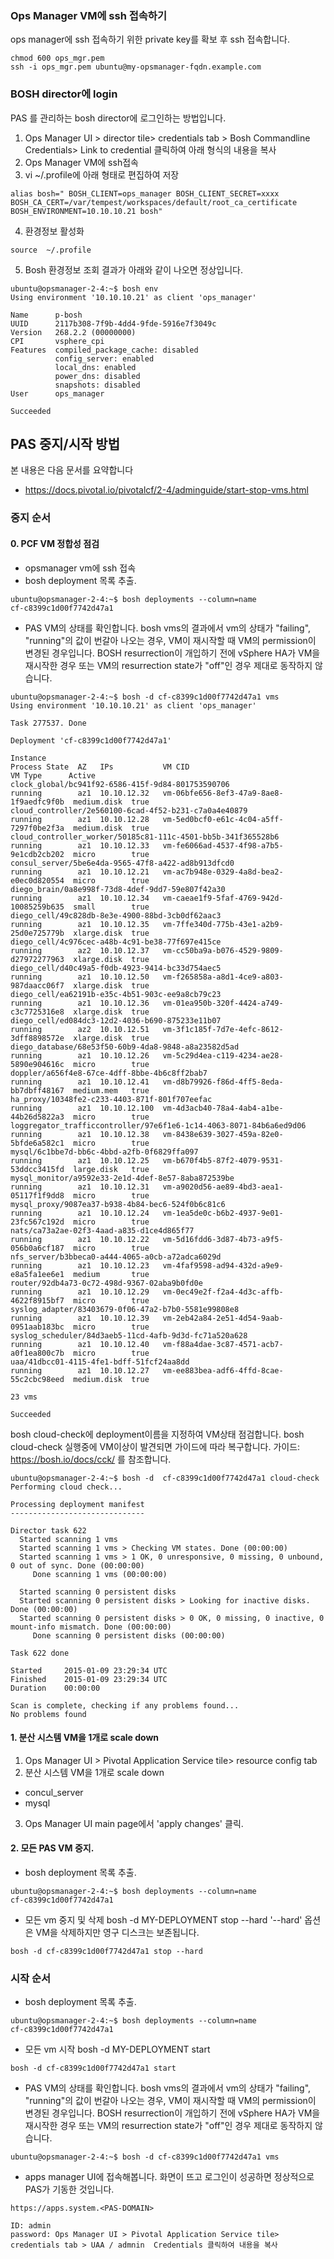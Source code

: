 
### Ops Manager VM에 ssh 접속하기
ops manager에 ssh 접속하기 위한 private key를 확보 후 ssh 접속합니다.

```
chmod 600 ops_mgr.pem
ssh -i ops_mgr.pem ubuntu@my-opsmanager-fqdn.example.com
```

### BOSH director에 login
PAS 를 관리하는 bosh director에 로그인하는 방법입니다.
1.	Ops Manager UI > director tile> credentials tab > Bosh Commandline Credentials> Link to credential 클릭하여 아래 형식의 내용을 복사
2.	Ops Manager VM에 ssh접속
3.	vi ~/.profile에 아래 형태로 편집하여 저장
```
alias bosh=" BOSH_CLIENT=ops_manager BOSH_CLIENT_SECRET=xxxx BOSH_CA_CERT=/var/tempest/workspaces/default/root_ca_certificate BOSH_ENVIRONMENT=10.10.10.21 bosh"
```
4.	환경정보 활성화
```
source  ~/.profile
```
5.	Bosh 환경정보 조회
결과가 아래와 같이 나오면 정상입니다.
```
ubuntu@opsmanager-2-4:~$ bosh env
Using environment '10.10.10.21' as client 'ops_manager'

Name      p-bosh
UUID      2117b308-7f9b-4dd4-9fde-5916e7f3049c
Version   268.2.2 (00000000)
CPI       vsphere_cpi
Features  compiled_package_cache: disabled
          config_server: enabled
          local_dns: enabled
          power_dns: disabled
          snapshots: disabled
User      ops_manager

Succeeded
```


## PAS 중지/시작 방법
본 내용은 다음 문서를 요약합니다 
- https://docs.pivotal.io/pivotalcf/2-4/adminguide/start-stop-vms.html

### 중지 순서

#### 0. PCF VM 정합성 점검
- opsmanager vm에 ssh 접속
- bosh deployment 목록 추출.
```
ubuntu@opsmanager-2-4:~$ bosh deployments --column=name
cf-c8399c1d00f7742d47a1

```

- PAS VM의 상태를 확인합니다. 
bosh vms의 결과에서 vm의 상태가 "failing", "running"의 값이 번갈아 나오는 경우, VM이 재시작할 때 VM의 permission이 변경된 경우입니다. 
BOSH resurrection이 개입하기 전에 vSphere HA가 VM을 재시작한 경우 또는 VM의 resurrection state가 "off"인 경우 제대로 동작하지 않습니다. 

```
ubuntu@opsmanager-2-4:~$ bosh -d cf-c8399c1d00f7742d47a1 vms
Using environment '10.10.10.21' as client 'ops_manager'

Task 277537. Done

Deployment 'cf-c8399c1d00f7742d47a1'

Instance                                                            Process State  AZ   IPs           VM CID                                   VM Type      Active
clock_global/bc941f92-6586-415f-9d84-801753590706                   running        az1  10.10.12.32   vm-06bfe656-8ef3-47a9-8ae8-1f9aedfc9f0b  medium.disk  true
cloud_controller/2e560100-6cad-4f52-b231-c7a0a4e40879               running        az1  10.10.12.28   vm-5ed0bcf0-e61c-4c04-a5ff-7297f0be2f3a  medium.disk  true
cloud_controller_worker/50185c81-111c-4501-bb5b-341f365528b6        running        az1  10.10.12.33   vm-fe6066ad-4537-4f98-a7b5-9e1cdb2cb202  micro        true
consul_server/5be6e4da-9565-47f8-a422-ad8b913dfcd0                  running        az1  10.10.12.21   vm-ac7b948e-0329-4a8d-bea2-e0ec0d820554  micro        true
diego_brain/0a8e998f-73d8-4def-9dd7-59e807f42a30                    running        az1  10.10.12.34   vm-caeae1f9-5faf-4769-942d-10085259b635  small        true
diego_cell/49c828db-8e3e-4900-88bd-3cb0df62aac3                     running        az1  10.10.12.35   vm-7ffe340d-775b-43e1-a2b9-25d0e725779b  xlarge.disk  true
diego_cell/4c976cec-a48b-4c91-be38-77f697e415ce                     running        az2  10.10.12.37   vm-cc50ba9a-b076-4529-9809-d27972277963  xlarge.disk  true
diego_cell/d40c49a5-f0db-4923-9414-bc33d754aec5                     running        az1  10.10.12.50   vm-f265858a-a8d1-4ce9-a803-987daacc06f7  xlarge.disk  true
diego_cell/ea62191b-e35c-4b51-903c-ee9a8cb79c23                     running        az1  10.10.12.36   vm-01ea950b-320f-4424-a749-c3c7725316e8  xlarge.disk  true
diego_cell/ed084dc3-12d2-4036-b690-875233e11b07                     running        az2  10.10.12.51   vm-3f1c185f-7d7e-4efc-8612-3dff8898572e  xlarge.disk  true
diego_database/68e53f50-60b9-4da8-9848-a8a23582d5ad                 running        az1  10.10.12.26   vm-5c29d4ea-c119-4234-ae28-5890e904616c  micro        true
doppler/a656f4e8-67ce-4dff-8bbe-4b6c8ff2bab7                        running        az1  10.10.12.41   vm-d8b79926-f86d-4ff5-8eda-bb7dbff48167  medium.mem   true
ha_proxy/10348fe2-c233-4403-871f-801f707eefac                       running        az1  10.10.12.100  vm-4d3acb40-78a4-4ab4-a1be-44b26d5822a3  micro        true
loggregator_trafficcontroller/97e6f1e6-1c14-4063-8071-84b6a6ed9d06  running        az1  10.10.12.38   vm-8438e639-3027-459a-82e0-5bfde6a582c1  micro        true
mysql/6c1bbe7d-bb6c-4bbd-a2fb-0f6829ffa097                          running        az1  10.10.12.25   vm-b670f4b5-87f2-4079-9531-53ddcc3415fd  large.disk   true
mysql_monitor/a9592e33-2e1d-4def-8e57-8aba872539be                  running        az1  10.10.12.31   vm-a9020d56-ae89-4bd3-aea1-05117f1f9dd8  micro        true
mysql_proxy/9087ea37-b938-4b84-bec6-524f0b6c81c6                    running        az1  10.10.12.24   vm-1ea5de0c-b6b2-4937-9e01-23fc567c192d  micro        true
nats/ca73a2ae-02f3-4aad-a835-d1ce4d865f77                           running        az1  10.10.12.22   vm-5d16fdd6-3d87-4b73-a9f5-056b0a6cf187  micro        true
nfs_server/b3bbeca0-a444-4065-a0cb-a72adca6029d                     running        az1  10.10.12.23   vm-4faf9598-ad94-432d-a9e9-e8a5fa1ee6e1  medium       true
router/92db4a73-0c72-498d-9367-02aba9b0fd0e                         running        az1  10.10.12.29   vm-0ec49e2f-f2a4-4d3c-affb-4622f8915bf7  micro        true
syslog_adapter/83403679-0f06-47a2-b7b0-5581e99808e8                 running        az1  10.10.12.39   vm-2eb42a84-2e51-4d54-9aab-0951aab183bc  micro        true
syslog_scheduler/84d3aeb5-11cd-4afb-9d3d-fc71a520a628               running        az1  10.10.12.40   vm-f88a4dae-3c87-4571-acb7-a0f1ea800c7b  micro        true
uaa/41dbcc01-4115-4fe1-bdff-51fcf24aa8dd                            running        az1  10.10.12.27   vm-ee883bea-adf6-4ffd-8cae-55c2cbc98eed  medium.disk  true

23 vms

Succeeded
```

bosh cloud-check에 deployment이름을 지정하여 VM상태 점검합니다. 
bosh cloud-check 실행중에 VM이상이 발견되면 가이드에 따라 복구합니다. 가이드: https://bosh.io/docs/cck/ 를 참조합니다.
```
ubuntu@opsmanager-2-4:~$ bosh -d  cf-c8399c1d00f7742d47a1 cloud-check 
Performing cloud check...

Processing deployment manifest
------------------------------

Director task 622
  Started scanning 1 vms
  Started scanning 1 vms > Checking VM states. Done (00:00:00)
  Started scanning 1 vms > 1 OK, 0 unresponsive, 0 missing, 0 unbound, 0 out of sync. Done (00:00:00)
     Done scanning 1 vms (00:00:00)

  Started scanning 0 persistent disks
  Started scanning 0 persistent disks > Looking for inactive disks. Done (00:00:00)
  Started scanning 0 persistent disks > 0 OK, 0 missing, 0 inactive, 0 mount-info mismatch. Done (00:00:00)
     Done scanning 0 persistent disks (00:00:00)

Task 622 done

Started     2015-01-09 23:29:34 UTC
Finished    2015-01-09 23:29:34 UTC
Duration    00:00:00

Scan is complete, checking if any problems found...
No problems found

```

#### 1. 분산 시스템 VM을 1개로 scale down
1. Ops Manager UI > Pivotal Application Service tile> resource config tab 
2. 분산 시스템 VM을 1개로 scale down
- concul_server
- mysql
3. Ops Manager UI main page에서 'apply changes' 클릭.

#### 2. 모든 PAS VM 중지.

- bosh deployment 목록 추출.
```
ubuntu@opsmanager-2-4:~$ bosh deployments --column=name
cf-c8399c1d00f7742d47a1

```

- 모든 vm 중지 및 삭제
bosh -d MY-DEPLOYMENT stop --hard
'--hard' 옵션은 VM을 삭제하지만 영구 디스크는 보존됩니다.
```
bosh -d cf-c8399c1d00f7742d47a1 stop --hard

```

### 시작 순서
- bosh deployment 목록 추출.
```
ubuntu@opsmanager-2-4:~$ bosh deployments --column=name
cf-c8399c1d00f7742d47a1

```
- 모든 vm 시작
bosh -d MY-DEPLOYMENT start

```
bosh -d cf-c8399c1d00f7742d47a1 start

```

- PAS VM의 상태를 확인합니다. 
bosh vms의 결과에서 vm의 상태가 "failing", "running"의 값이 번갈아 나오는 경우, VM이 재시작할 때 VM의 permission이 변경된 경우입니다. 
BOSH resurrection이 개입하기 전에 vSphere HA가 VM을 재시작한 경우 또는 VM의 resurrection state가 "off"인 경우 제대로 동작하지 않습니다. 

```
ubuntu@opsmanager-2-4:~$ bosh -d cf-c8399c1d00f7742d47a1 vms
```

- apps manager UI에 접속해봅니다.
화면이 뜨고 로그인이 성공하면 정상적으로 PAS가 기동한 것입니다.
```
https://apps.system.<PAS-DOMAIN>

ID: admin
password: Ops Manager UI > Pivotal Application Service tile> credentials tab > UAA / admnin  Credentials 클릭하여 내용을 복사
```

